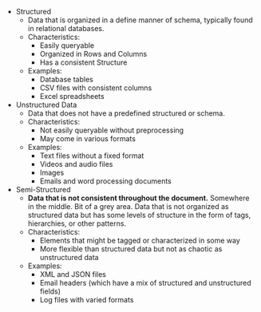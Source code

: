 
- Structured
	- Data that is organized in a define manner of schema, typically found in relational databases.
	- Characteristics:
		- Easily queryable
		- Organized in Rows and Columns
		- Has a consistent Structure
	- Examples:
		- Database tables
		- CSV files with consistent columns
		- Excel spreadsheets
- Unstructured Data
	- Data that does not have a predefined structured or schema.
	- Characteristics:
		- Not easily queryable without preprocessing
		- May come in various formats
	- Examples:
		- Text files without a fixed format
		- Videos and audio files
		- Images
		- Emails and word processing documents
- Semi-Structured
	- **Data that is not consistent throughout the document.** Somewhere in the middle. Bit of a grey area. Data that is not organized as structured data but has some levels of structure in the form of tags, hierarchies, or other patterns.
	- Characteristics:
		- Elements that might be tagged or characterized in some way
		- More flexible than structured data but not as chaotic as unstructured data
	- Examples:
		- XML and JSON files
		- Email headers (which have a mix of structured and unstructured fields)
		- Log files with varied formats